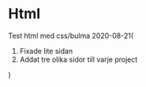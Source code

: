 # Html
Test html med css/bulma 
2020-08-21(
  1) Fixade lite sidan
  2) Addat tre olika sidor till varje project
  
)
